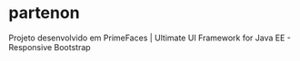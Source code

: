 # partenon
Projeto desenvolvido em PrimeFaces | Ultimate UI Framework for Java EE - 
Responsive Bootstrap
